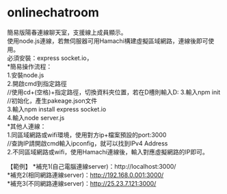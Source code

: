 # onlinechatroom
簡易版陽春連線聊天室，支援線上成員顯示。  
使用node.js連線，若無伺服器可用Hamachi構建虛擬區域網路，連線後即可使用。  
必須安裝：express socket.io，  
*簡易操作流程：  
1.安裝node.js  
2.開啟cmd到指定路徑  
//使用cd+(空格)+指定路徑，切換資料夾位置，若在D槽則輸入D:
3.輸入npm init  
//初始化，產生pakeage.json文件  
3.輸入npm install express socket.io  
4.輸入node server.js  
*其他人連線：  
1.同區域網路或wifi環境，使用對方ip+檔案預設的port:3000  
//查詢IP請開啟cmd輸入ipconfig，就可以找到IPv4 Address  
2.不同區域網路或wifi，使用Hamachi連線後，輸入對應虛擬網路的IP即可。  

【範例】
*補充1(自己電腦連線server)：http://localhost:3000/  
*補充2(相同網路連線server)：http://192.168.0.001:3000/  
*補充3(不同網路連線server)：http://25.23.7.121:3000/  
